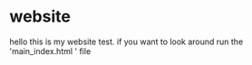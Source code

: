 # website
hello this is my website test.
if you want to look around run the 'main_index.html ' file
